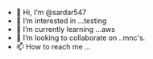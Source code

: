 - 👋 Hi, I’m @sardar547
- 👀 I’m interested in ...testing
- 🌱 I’m currently learning ...aws
- 💞️ I’m looking to collaborate on ..mnc's.
- 📫 How to reach me ...

<!---
sardar547/sardar547 is a ✨ special ✨ repository because its `README.md` (this file) appears on your GitHub profile.
You can click the Preview link to take a look at your changes.
--->
